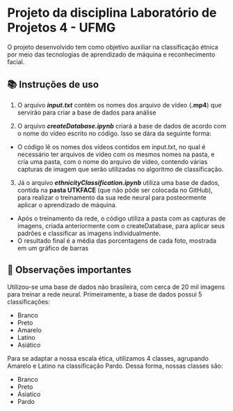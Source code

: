 # Projeto da disciplina Laboratório de Projetos 4 - UFMG
O projeto desenvolvido tem como objetivo auxiliar na classificação étnica por meio das tecnologias de aprendizado de máquina e reconhecimento facial.

## 📚 Instruções de uso
1. O arquivo ***input.txt*** contém os nomes dos arquivo de vídeo (**.mp4**) que servirão para criar a base de dados para análise

2. O arquivo ***createDatabase.ipynb*** criará a base de dados de acordo com o nome do vídeo escrito no código. Isso se dára da seguinte forma:
- O código lê os nomes dos vídeos contidos em input.txt, no qual é necessário ter arquivos de vídeo com os mesmos nomes na pasta, e cria uma pasta, com o nome do arquivo de video, contendo várias capturas de imagem que serão utilizadas no algoritmo de classificação.

3. Já o arquivo ***ethnicityClassification.ipynb*** utiliza uma base de dados, contida na **pasta UTKFACE** (que não pôde ser colocada no GitHub), para realizar o treinamento da sua rede neural para posteormente aplicar o aprendizado de máquina.
- Após o treinamento da rede, o código utiliza a pasta com as capturas de imagens, criada anteriormente com o createDatabase, para aplicar seus padrões e classificar as imagens individualmente. 
- O resultado final é a média das porcentagens de cada foto, mostrada em um gráfico de barras

## 🧠 Observações importantes
Utilizou-se uma base de dados não brasileira, com cerca de 20 mil imagens para treinar a rede neural. Primeiramente, a base de dados possui 5 classificações:
- Branco
- Preto
- Amarelo
- Latino
- Asiático

Para se adaptar a nossa escala ética, utilizamos 4 classes, agrupando Amarelo e Latino na classificação Pardo. Dessa forma, nossas classes são:
- Branco
- Preto
- Ásiatico
- Pardo 